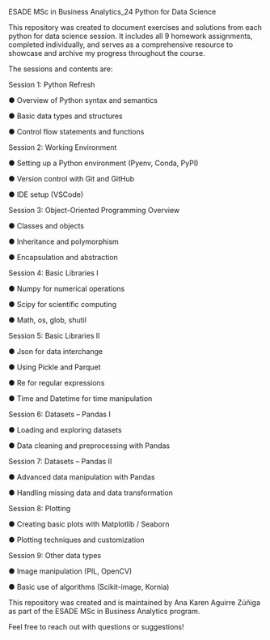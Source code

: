 ESADE MSc in Business Analytics_24
Python for Data Science



This repository was created to document exercises and solutions from each python for data science session. It includes all 9 homework assignments, completed individually, and serves as a comprehensive resource to showcase and archive my progress throughout the course.



The sessions and contents are:

Session 1: Python Refresh 

● Overview of Python syntax and semantics

● Basic data types and structures

● Control flow statements and functions


Session 2: Working Environment 

● Setting up a Python environment (Pyenv, Conda, PyPI)

● Version control with Git and GitHub

● IDE setup (VSCode)


Session 3: Object-Oriented Programming Overview 

● Classes and objects

● Inheritance and polymorphism

● Encapsulation and abstraction


Session 4: Basic Libraries I 

● Numpy for numerical operations

● Scipy for scientific computing

● Math, os, glob, shutil


Session 5: Basic Libraries II 

● Json for data interchange

● Using Pickle and Parquet

● Re for regular expressions

● Time and Datetime for time manipulation


Session 6: Datasets – Pandas I

● Loading and exploring datasets

● Data cleaning and preprocessing with Pandas


Session 7: Datasets – Pandas II 

● Advanced data manipulation with Pandas

● Handling missing data and data transformation


Session 8: Plotting 

● Creating basic plots with Matplotlib / Seaborn

● Plotting techniques and customization


Session 9: Other data types

● Image manipulation (PIL, OpenCV)

● Basic use of algorithms (Scikit-image, Kornia)





This repository was created and is maintained by Ana Karen Aguirre Zúñiga as part of the ESADE MSc in Business Analytics program.

Feel free to reach out with questions or suggestions!

